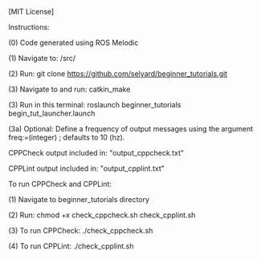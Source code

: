 [MIT License]

Instructions:

(0) Code generated using ROS Melodic

(1) Navigate to: <catkin workspace>/src/

(2) Run: git clone https://github.com/selyard/beginner_tutorials.git

(3) Navigate to <catkin workspace> and run: catkin_make

(3) Run in this terminal: roslaunch beginner_tutorials begin_tut_launcher.launch

(3a) Optional: Define a frequency of output messages using the argument freq:=(integer) ; defaults to 10 (hz).



CPPCheck output included in: "output_cppcheck.txt"

CPPLint output included in: "output_cpplint.txt"



To run CPPCheck and CPPLint:

(1) Navigate to beginner_tutorials directory

(2) Run: chmod +x check_cppcheck.sh check_cpplint.sh

(3) To run CPPCheck: ./check_cppcheck.sh

(4) To run CPPLint: ./check_cpplint.sh

